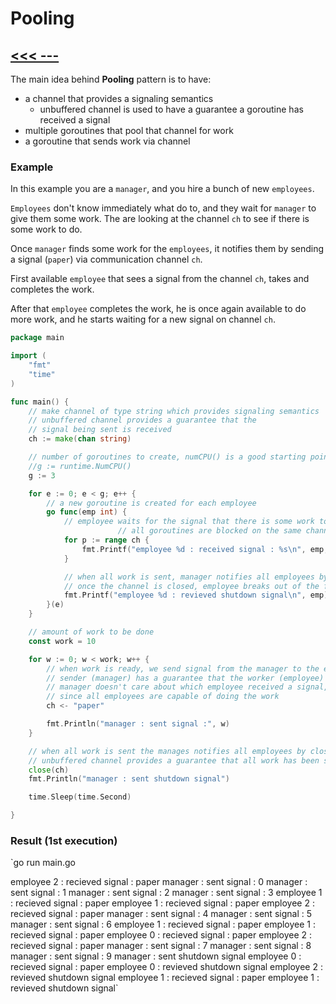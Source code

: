 # Pooling

## [<<< ---](../gochan.md)

The main idea behind **Pooling** pattern is to have:

- a channel that provides a signaling semantics
    - unbuffered channel is used to have a guarantee a goroutine has received a signal
- multiple goroutines that pool that channel for work
- a goroutine that sends work via channel

### Example

In this example you are a `manager`, and you hire a bunch of new `employees`.

`Employees` don't know immediately what do to, and they wait for `manager` to give them some work. The are looking at the channel `ch` to see if there is some work to do.

Once `manager` finds some work for the `employees`, it notifies them by sending a signal (`paper`) via communication channel `ch`.

First available `employee` that sees a signal from the channel `ch`, takes and completes the work.

After that `employee` completes the work, he is once again available to do more work, and he starts waiting for a new signal on channel `ch`.

```go
package main

import (
    "fmt"
    "time"
)

func main() {
    // make channel of type string which provides signaling semantics
    // unbuffered channel provides a guarantee that the
    // signal being sent is received
    ch := make(chan string)

    // number of goroutines to create, numCPU() is a good starting point
    //g := runtime.NumCPU()
    g := 3

    for e := 0; e < g; e++ {
        // a new goroutine is created for each employee
        go func(emp int) {
            // employee waits for the signal that there is some work to do
                        // all goroutines are blocked on the same channel `ch` recieve
            for p := range ch {
                fmt.Printf("employee %d : received signal : %s\n", emp, p)
            }

            // when all work is sent, manager notifies all employees by closing the channel
            // once the channel is closed, employee breaks out of the for-range loop
            fmt.Printf("employee %d : revieved shutdown signal\n", emp)
        }(e)
    }

    // amount of work to be done
    const work = 10

    for w := 0; w < work; w++ {
        // when work is ready, we send signal from the manager to the employee
        // sender (manager) has a guarantee that the worker (employee) has received the signal
        // manager doesn't care about which employee received a signal,
        // since all employees are capable of doing the work
        ch <- "paper"

        fmt.Println("manager : sent signal :", w)
    }

    // when all work is sent the manages notifies all employees by closing the channel
    // unbuffered channel provides a guarantee that all work has been sent
    close(ch)
    fmt.Println("manager : sent shutdown signal")

    time.Sleep(time.Second)

}

```

### Result (1st execution)

`go run main.go

employee 2 : recieved signal : paper
manager : sent signal : 0
manager : sent signal : 1
manager : sent signal : 2
manager : sent signal : 3
employee 1 : recieved signal : paper
employee 1 : recieved signal : paper
employee 2 : recieved signal : paper
manager : sent signal : 4
manager : sent signal : 5
manager : sent signal : 6
employee 1 : recieved signal : paper
employee 1 : recieved signal : paper
employee 0 : recieved signal : paper
employee 2 : recieved signal : paper
manager : sent signal : 7
manager : sent signal : 8
manager : sent signal : 9
manager : sent shutdown signal
employee 0 : recieved signal : paper
employee 0 : revieved shutdown signal
employee 2 : revieved shutdown signal
employee 1 : recieved signal : paper
employee 1 : revieved shutdown signal`